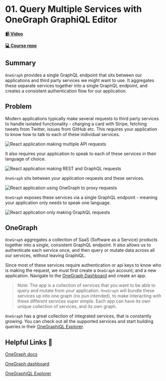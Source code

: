 # 01. Query Multiple Services with OneGraph GraphiQL Editor

**[📹 Video](https://egghead.io/lessons/graphql-query-multiple-services-with-urqls-graphql-client)**

**[💻 Course repo](https://github.com/theianjones/egghead-graphql-subscriptions)**

## Summary

`OneGraph` provides a single GraphQL endpoint that sits between our applications and third party services we might want to use. It aggregates these separate services together into a single GraphQL endpoint, and creates a consistent authentication flow for our application.

## Problem

Modern applications typically make several requests to third party services to handle isolated functionality - charging a card with Stripe, fetching tweets from Twitter, issues from GitHub etc. This requires your application to know how to talk to each of these individual services.

![React application making multiple API requests](https://res.cloudinary.com/dg3gyk0gu/image/upload/v1603996029/transcript-images/graphql-query-multiple-services-with-onegraph-graphiql-editor-traditional-communication.png)

It also requires your application to speak to each of these services in their language of choice.

![React application making REST and GraphQL requests](https://res.cloudinary.com/dg3gyk0gu/image/upload/v1603996029/transcript-images/graphql-query-multiple-services-with-onegraph-graphiql-editor-traditional-payloads.png)

`OneGraph` sits between your application requests and these services.

![React application using OneGraph to proxy requests](https://res.cloudinary.com/dg3gyk0gu/image/upload/v1603996028/transcript-images/graphql-query-multiple-services-with-onegraph-graphiql-editor-onegraph-communication.png)

`OneGraph` exposes these services via a single GraphQL endpoint - meaning your application only needs to speak one language.

![React application only making GraphQL requests](https://res.cloudinary.com/dg3gyk0gu/image/upload/v1603996029/transcript-images/graphql-query-multiple-services-with-onegraph-graphiql-editor-onegraph-payload.png)

## OneGraph

`OneGraph` aggregates a collection of SaaS (Software as a Service) products together into a single, consistent GraphQL endpoint. It also allows us to authenticate each service once, and then query or mutate data across all our services, without leaving GraphiQL.

Since most of these services require authentication or api keys to know who is making the request, we must first create a `OneGraph` account, and a new application. Navigate to the [OneGraph Dashboard](https://www.onegraph.com/dashboard) and create an app.

> Note: The app is a collection of services that you want to be able to query and mutate from your application. `OneGraph` will bundle these services up into one graph (no pun intended), to make interacting with these different services super simple. Each app can have its own unique collection of services, and its own graph.

`OneGraph` has a great collection of integrated services, that is constantly growing. You can check out all the supported services and start building queries in their [OneGraphiQL Explorer](https://www.onegraph.com/graphiql).

## Helpful Links 🤔

[OneGraph docs](https://www.onegraph.com/docs/intro.html)

[OneGraph dashboard](https://www.onegraph.com/dashboard)

[OneGraphiQL Explorer](https://www.onegraph.com/graphiql)
